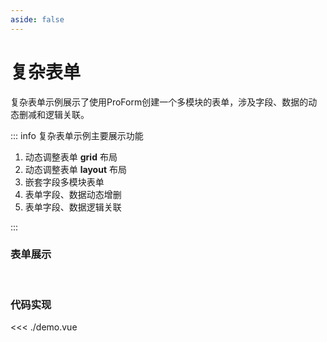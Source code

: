 ```yaml
---
aside: false
---
```


# 复杂表单

复杂表单示例展示了使用ProForm创建一个多模块的表单，涉及字段、数据的动态删减和逻辑关联。

<script setup>
import Demo from './demo.vue'
</script>

::: info 复杂表单示例主要展示功能

1. 动态调整表单 **grid** 布局
2. 动态调整表单 **layout** 布局
3. 嵌套字段多模块表单
4. 表单字段、数据动态增删
5. 表单字段、数据逻辑关联

:::

### 表单展示

<br />
<Demo />

### 代码实现

<<< ./demo.vue
